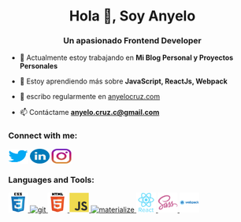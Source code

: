 <h1 align="center">Hola 👋, Soy Anyelo</h1>
<h3 align="center">Un apasionado Frontend Developer</h3>

- 🔭 Actualmente estoy trabajando en **Mi Blog Personal y Proyectos Personales**

- 🌱 Estoy aprendiendo más sobre **JavaScript, ReactJs, Webpack**

- 📝 escribo regularmente en [anyelocruz.com](anyelocruz.com)

- 📫 Contáctame **anyelo.cruz.c@gmail.com**

<h3 align="left">Connect with me:</h3>
<p align="left">
<a href="https://twitter.com/anyelocc4" target="blank"><img align="center" src="./images/twitter.png" alt="anyelocc4" height="30" width="40" /></a>
<a href="https://linkedin.com/in/anyelocc4" target="blank"><img align="center" src="./images/linkedin.png" alt="anyelocc4" height="30" width="40" /></a>
<a href="https://instagram.com/anyelocc4" target="blank"><img align="center" src="./images/instagram.png" alt="anyelocc4" height="30" width="40" /></a>
</p>

<h3 align="left">Languages and Tools:</h3>
<p align="left"> <a href="https://www.w3schools.com/css/" target="_blank"> <img src="https://raw.githubusercontent.com/devicons/devicon/master/icons/css3/css3-original-wordmark.svg" alt="css3" width="40" height="40"/> </a> <a href="https://git-scm.com/" target="_blank"> <img src="https://www.vectorlogo.zone/logos/git-scm/git-scm-icon.svg" alt="git" width="40" height="40"/> </a> <a href="https://www.w3.org/html/" target="_blank"> <img src="https://raw.githubusercontent.com/devicons/devicon/master/icons/html5/html5-original-wordmark.svg" alt="html5" width="40" height="40"/> </a> <a href="https://developer.mozilla.org/en-US/docs/Web/JavaScript" target="_blank"> <img src="https://raw.githubusercontent.com/devicons/devicon/master/icons/javascript/javascript-original.svg" alt="javascript" width="40" height="40"/> </a> <a href="https://materializecss.com/" target="_blank"> <img src="https://raw.githubusercontent.com/prplx/svg-logos/5585531d45d294869c4eaab4d7cf2e9c167710a9/svg/materialize.svg" alt="materialize" width="40" height="40"/> </a> <a href="https://reactjs.org/" target="_blank"> <img src="https://raw.githubusercontent.com/devicons/devicon/master/icons/react/react-original-wordmark.svg" alt="react" width="40" height="40"/> </a> <a href="https://sass-lang.com" target="_blank"> <img src="https://raw.githubusercontent.com/devicons/devicon/master/icons/sass/sass-original.svg" alt="sass" width="40" height="40"/> </a> <a href="https://webpack.js.org" target="_blank"> <img src="https://raw.githubusercontent.com/devicons/devicon/d00d0969292a6569d45b06d3f350f463a0107b0d/icons/webpack/webpack-original-wordmark.svg" alt="webpack" width="40" height="40"/> </a> </p>
